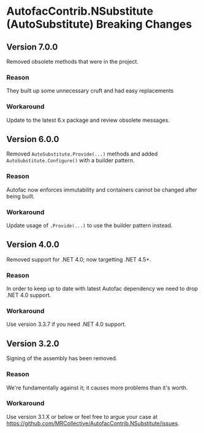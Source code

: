 AutofacContrib.NSubstitute (AutoSubstitute) Breaking Changes
============================================================

Version 7.0.0
-------------

Removed obsolete methods that were in the project.

### Reason
They built up some unnecessary cruft and had easy replacements

### Workaround
Update to the latest 6.x package and review obsolete messages.

Version 6.0.0
-------------

Removed `AutoSubstitute.Provide(...)` methods and added `AutoSubstitute.Configure()` with a builder pattern.

### Reason
Autofac now enforces immutability and containers cannot be changed after being built.

### Workaround
Update usage of `.Provide(...)` to use the builder pattern instead.

Version 4.0.0
-------------

Removed support for .NET 4.0; now targetting .NET 4.5+.

### Reason
In order to keep up to date with latest Autofac dependency we need to drop .NET 4.0 support.

### Workaround
Use version 3.3.7 if you need .NET 4.0 support.


Version 3.2.0
-------------

Signing of the assembly has been removed.

### Reason
We're fundamentally against it; it causes more problems than it's worth.

### Workaround
Use version 3.1.X or below or feel free to argue your case at https://github.com/MRCollective/AutofacContrib.NSubstitute/issues.
